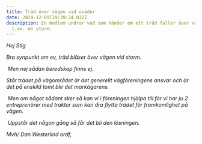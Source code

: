 ```yaml
---
title: Träd över vägen vid oväder
date: 2024-12-09T19:39:24.032Z
description: En medlem undrar vad som händer om ett träd faller över vägen vid
  t.ex. en storm.
---
```

<!--StartFragment-->

*Hej Stig*

*Bra synpunkt om ev, träd blåser över vägen vid storm.*

 *Men nej sådan beredskap finns ej.*

*Står trädet på vägområdet är det generellt vägföreningens ansvar och är det på enskild tomt blir det markägarens.*

 *Men om något sådant sker så kan vi i föreningen hjälpa till för vi har ju 2 entreprenörer med traktor som kan dra flytta trädet för framkomlighet på vägen.*

 *Uppstår det någon gång så får det bli den lösningen.*



*Mvh/ Dan Westerlind ordf,*



<!--EndFragment-->